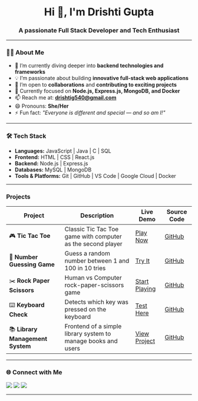<h1 align="center">Hi 👋, I'm Drishti Gupta</h1>
<h3 align="center">A passionate Full Stack Developer and Tech Enthusiast</h3>

---

### 👩‍💻 About Me

- 🌱 I’m currently diving deeper into **backend technologies and frameworks**  
- 💡 I’m passionate about building **innovative full-stack web applications**  
- 🤝 I’m open to **collaborations** and **contributing to exciting projects**  
- 🎯 Currently focused on **Node.js, Express.js, MongoDB, and Docker**  
- 📫 Reach me at: **drishtig540@gmail.com**  
- 😄 Pronouns: **She/Her**  
- ⚡ Fun fact: _"Everyone is different and special — and so am I!"_

---

### 🛠️ Tech Stack

- **Languages:** JavaScript | Java | C | SQL  
- **Frontend:** HTML | CSS | React.js  
- **Backend:** Node.js | Express.js  
- **Databases:** MySQL | MongoDB  
- **Tools & Platforms:** Git | GitHub | VS Code | Google Cloud | Docker  

---
### Projects
| Project                          | Description                                                   | Live Demo                                                                   | Source Code                                                           |
| -------------------------------- | ------------------------------------------------------------- | --------------------------------------------------------------------------- | --------------------------------------------------------------------- |
| 🎮 **Tic Tac Toe**               | Classic Tic Tac Toe game with computer as the second player   | [Play Now](https://drishti-cs1251.github.io/tic-tac-toe/)                   | [GitHub](https://github.com/drishti-cs1251/tic-tac-toe)               |
| 🔢 **Number Guessing Game**      | Guess a random number between 1 and 100 in 10 tries           | [Try It](https://drishti-cs1251.github.io/Number-Guessing-Game/)            | [GitHub](https://github.com/drishti-cs1251/Number-Guessing-Game)      |
| ✂️ **Rock Paper Scissors**       | Human vs Computer rock-paper-scissors game                    | [Start Playing](https://drishti-cs1251.github.io/Rock-Paper-Scissors/)      | [GitHub](https://github.com/drishti-cs1251/Rock-Paper-Scissors)       |
| ⌨️ **Keyboard Check**            | Detects which key was pressed on the keyboard                 | [Test Here](https://drishti-cs1251.github.io/KeyBoard-Check/)               | [GitHub](https://github.com/drishti-cs1251/KeyBoard-Check)            |
| 📚 **Library Management System** | Frontend of a simple library system to manage books and users | [View Project](https://drishti-cs1251.github.io/Library-Management-System/) | [GitHub](https://github.com/drishti-cs1251/Library-Management-System) |


---
### 🌐 Connect with Me

<p align="left">
  <a href="mailto:drishtig540@gmail.com"><img src="https://img.shields.io/badge/Gmail-D14836?style=flat&logo=gmail&logoColor=white" /></a>
  <a href="https://www.linkedin.com/in/drishti-gupta-882881266/"><img src="https://img.shields.io/badge/LinkedIn-blue?style=flat&logo=linkedin&logoColor=white" /></a>
  <a href="https://github.com/drishti-cs1251"><img src="https://img.shields.io/badge/GitHub-100000?style=flat&logo=github&logoColor=white" /></a>
</p>

---


<!---
drishti-cs1251/drishti-cs1251 is a ✨ special ✨ repository because its `README.md` (this file) appears on your GitHub profile.
You can click the Preview link to take a look at your changes.
--->
